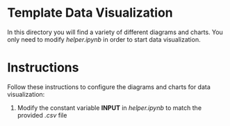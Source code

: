 # Template Data Visualization 

In this directory you will find a variety of different diagrams and charts.  You only need to modify *helper.ipynb* in order to start data visualization.

# Instructions

Follow these instructions to configure the diagrams and charts for data visualization:
1. Modify the constant variable **INPUT** in *helper.ipynb* to match the provided *.csv* file

